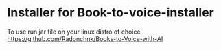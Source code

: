 # Installer for Book-to-voice-installer
To use run jar file on your linux distro of choice
https://github.com/Radonchnk/Books-to-Voice-with-AI
